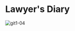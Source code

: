 # Lawyer's Diary


![git1-04](https://github.com/ashwanthrkumar/Lawyer-s-Diary/assets/33565103/48c7a824-b1e0-4777-9719-4a0cf3294d9a)
